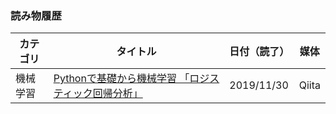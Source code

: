 ### 読み物履歴

| カテゴリ | タイトル | 日付（読了） | 媒体 |
|----------|----------|--------|--------|
|機械学習|[Pythonで基礎から機械学習 「ロジスティック回帰分析」](https://qiita.com/karaage0703/items/417934d82ac3c3c5f70e#_reference-742d1ee9c06a7dadd096)|2019/11/30|Qiita|
